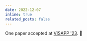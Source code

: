 ```yaml
---
date: 2022-12-07
inline: true
related_posts: false
---
```


One paper accepted at [VISAPP '23](https://visapp.scitevents.org/?y=2023). :tada:
